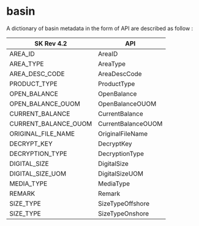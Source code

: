 # basin

A dictionary of basin metadata in the form of API are described as follow :

SK Rev 4.2 | API
----------- | -----------
AREA_ID                  |	AreaID
AREA_TYPE				         |	AreaType
AREA_DESC_CODE           |	AreaDescCode
PRODUCT_TYPE             |	ProductType
OPEN_BALANCE             |	OpenBalance
OPEN_BALANCE_OUOM        |	OpenBalanceOUOM
CURRENT_BALANCE          |	CurrentBalance
CURRENT_BALANCE_OUOM     |	CurrentBalanceOUOM
ORIGINAL_FILE_NAME       |	OriginalFileName
DECRYPT_KEY              |	DecryptKey
DECRYPTION_TYPE          |	DecryptionType
DIGITAL_SIZE             |	DigitalSize
DIGITAL_SIZE_UOM         |	DigitalSizeUOM
MEDIA_TYPE               |	MediaType
REMARK                   |	Remark
SIZE_TYPE                |	SizeTypeOffshore
SIZE_TYPE                |	SizeTypeOnshore
